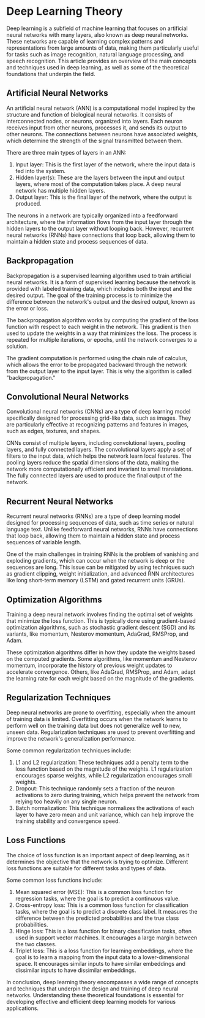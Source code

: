 # Deep Learning Theory

Deep learning is a subfield of machine learning that focuses on artificial neural networks with many layers, also known as deep neural networks. These networks are capable of learning complex patterns and representations from large amounts of data, making them particularly useful for tasks such as image recognition, natural language processing, and speech recognition. This article provides an overview of the main concepts and techniques used in deep learning, as well as some of the theoretical foundations that underpin the field.

## Artificial Neural Networks

An artificial neural network (ANN) is a computational model inspired by the structure and function of biological neural networks. It consists of interconnected nodes, or neurons, organized into layers. Each neuron receives input from other neurons, processes it, and sends its output to other neurons. The connections between neurons have associated weights, which determine the strength of the signal transmitted between them.

There are three main types of layers in an ANN:

1. Input layer: This is the first layer of the network, where the input data is fed into the system.
2. Hidden layer(s): These are the layers between the input and output layers, where most of the computation takes place. A deep neural network has multiple hidden layers.
3. Output layer: This is the final layer of the network, where the output is produced.

The neurons in a network are typically organized into a feedforward architecture, where the information flows from the input layer through the hidden layers to the output layer without looping back. However, recurrent neural networks (RNNs) have connections that loop back, allowing them to maintain a hidden state and process sequences of data.

## Backpropagation

Backpropagation is a supervised learning algorithm used to train artificial neural networks. It is a form of supervised learning because the network is provided with labeled training data, which includes both the input and the desired output. The goal of the training process is to minimize the difference between the network's output and the desired output, known as the error or loss.

The backpropagation algorithm works by computing the gradient of the loss function with respect to each weight in the network. This gradient is then used to update the weights in a way that minimizes the loss. The process is repeated for multiple iterations, or epochs, until the network converges to a solution.

The gradient computation is performed using the chain rule of calculus, which allows the error to be propagated backward through the network from the output layer to the input layer. This is why the algorithm is called "backpropagation."

## Convolutional Neural Networks

Convolutional neural networks (CNNs) are a type of deep learning model specifically designed for processing grid-like data, such as images. They are particularly effective at recognizing patterns and features in images, such as edges, textures, and shapes.

CNNs consist of multiple layers, including convolutional layers, pooling layers, and fully connected layers. The convolutional layers apply a set of filters to the input data, which helps the network learn local features. The pooling layers reduce the spatial dimensions of the data, making the network more computationally efficient and invariant to small translations. The fully connected layers are used to produce the final output of the network.

## Recurrent Neural Networks

Recurrent neural networks (RNNs) are a type of deep learning model designed for processing sequences of data, such as time series or natural language text. Unlike feedforward neural networks, RNNs have connections that loop back, allowing them to maintain a hidden state and process sequences of variable length.

One of the main challenges in training RNNs is the problem of vanishing and exploding gradients, which can occur when the network is deep or the sequences are long. This issue can be mitigated by using techniques such as gradient clipping, weight initialization, and advanced RNN architectures like long short-term memory (LSTM) and gated recurrent units (GRUs).

## Optimization Algorithms

Training a deep neural network involves finding the optimal set of weights that minimize the loss function. This is typically done using gradient-based optimization algorithms, such as stochastic gradient descent (SGD) and its variants, like momentum, Nesterov momentum, AdaGrad, RMSProp, and Adam.

These optimization algorithms differ in how they update the weights based on the computed gradients. Some algorithms, like momentum and Nesterov momentum, incorporate the history of previous weight updates to accelerate convergence. Others, like AdaGrad, RMSProp, and Adam, adapt the learning rate for each weight based on the magnitude of the gradients.

## Regularization Techniques

Deep neural networks are prone to overfitting, especially when the amount of training data is limited. Overfitting occurs when the network learns to perform well on the training data but does not generalize well to new, unseen data. Regularization techniques are used to prevent overfitting and improve the network's generalization performance.

Some common regularization techniques include:

1. L1 and L2 regularization: These techniques add a penalty term to the loss function based on the magnitude of the weights. L1 regularization encourages sparse weights, while L2 regularization encourages small weights.
2. Dropout: This technique randomly sets a fraction of the neuron activations to zero during training, which helps prevent the network from relying too heavily on any single neuron.
3. Batch normalization: This technique normalizes the activations of each layer to have zero mean and unit variance, which can help improve the training stability and convergence speed.

## Loss Functions

The choice of loss function is an important aspect of deep learning, as it determines the objective that the network is trying to optimize. Different loss functions are suitable for different tasks and types of data.

Some common loss functions include:

1. Mean squared error (MSE): This is a common loss function for regression tasks, where the goal is to predict a continuous value.
2. Cross-entropy loss: This is a common loss function for classification tasks, where the goal is to predict a discrete class label. It measures the difference between the predicted probabilities and the true class probabilities.
3. Hinge loss: This is a loss function for binary classification tasks, often used in support vector machines. It encourages a large margin between the two classes.
4. Triplet loss: This is a loss function for learning embeddings, where the goal is to learn a mapping from the input data to a lower-dimensional space. It encourages similar inputs to have similar embeddings and dissimilar inputs to have dissimilar embeddings.

In conclusion, deep learning theory encompasses a wide range of concepts and techniques that underpin the design and training of deep neural networks. Understanding these theoretical foundations is essential for developing effective and efficient deep learning models for various applications.
